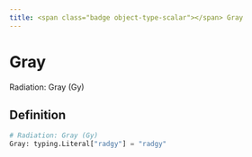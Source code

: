```yaml
---
title: <span class="badge object-type-scalar"></span> Gray
---
```

# <span class="badge object-type-scalar"></span> Gray

Radiation: Gray (Gy)

## Definition

```python
# Radiation: Gray (Gy)
Gray: typing.Literal["radgy"] = "radgy"
```
